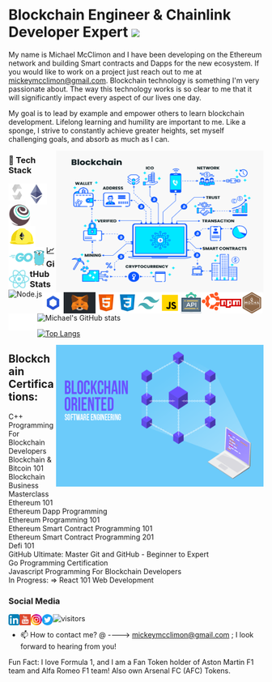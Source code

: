 # Blockchain Engineer & Chainlink Developer Expert <img src="https://raw.githubusercontent.com/MartinHeinz/MartinHeinz/master/wave.gif" width="30px">
 My name is Michael McClimon and I have been developing on the Ethereum network and building Smart contracts and Dapps for the new ecosystem. If you would like to work on a project just reach out to me at  mickeymcclimon@gmail.com. Blockchain technology is something I'm very passionate about. The way this technology works is so clear to me that it will significantly impact every aspect of our lives one day.
  
My goal is to lead by example and empower others to learn blockchain development. Lifelong learning and humility are important to me. Like a sponge, I strive to constantly achieve greater heights, set myself challenging goals, and absorb as much as I can.
<br/>     

<img align="right" alt="GIF" src="blockchain-use-cases.png" width="410" height="280" /> 

### 🔨 Tech Stack 

  <a href="https://docs.soliditylang.org/en/v0.8.4/#" target="_blank"> <img src="./solidity.svg" alt="Solidity" align="left" height='34px'/></a>
  <img align="left" alt="Ethereum" height ="42px" src="./Ethereum.png">
  <img align="left" alt="Truffle" height ="42px" src="./truffle.svg">
  <img align="left" alt="Hardhat" height ="42px" src="./hardhat.svg">
  <img align="left" alt="Golang" height ="42px" src="./Golang.png">
  <a href="https://reactjs.org/" target="_blank"><img align="left" alt="React" height ="42px" src="./react.svg"></a>
  <a href="https://nodejs.org" target="_blank"><img align="left" alt="Node.js" height ="42px" src="https://raw.githubusercontent.com/rahul-jha98/github_readme_icons/main/language_and_tools/square/node/node.svg"></a>
  <img align="left" alt="Chainlink" height ="42px" src="./chainlink.png">
  <img align="left" alt="Metamask" height ="42px" src="./metamask2.png">
  <img align="left" alt="HTML5" height ="42px" src="./html.svg">
  <img align="left" alt="CSS3" height ="42px" src="./css.svg">
  <img align="left" alt="Tailwind CSS" height ="42px" src="./tailwindcss.svg">
  <img align="left" alt="JavaScript" height ="42px" src="./javascript.svg">
  <img align="left" alt="REST APIs" height ="42px" src="./api.svg">
  <a href="https://ubuntu.com/" target="_blank"><img src="./ubuntu.svg" alt="Ubuntu" align="left" height='36px'/></a>
<a href="https://www.npmjs.com/" target="_blank"><img src="./npm.svg" alt="npm" align="left" height='42px'/></a>
<a href="https://mochajs.org/" target="_blank"><img src="./mochajs.svg" alt="Mocha" align="left" height='42px'/></a>
  <a href="https://nextjs.org/" target="_blank"> <img src="./nextjs.png" alt="Next.js" align="left" height='34px'/></a>
<br/>
<br/>
<br/>
<br/>
  
<br/>

### 📈 GitHub Stats 
![Michael's GitHub stats](https://github-readme-stats.vercel.app/api?username=michaelmcclimon&theme=chartreuse-dark&show_icons=true)

[![Top Langs](https://github-readme-stats.vercel.app/api/top-langs/?username=michaelmcclimon&theme=tokyonight&show_icons=true&layout=compact)](https://github.com/michaelmcclimon/github-readme-stats)

<img align="right" alt="GIF" src="Blockchain-Oriented-Software-Engineering.png" width="410" height="280" />

## Blockchain Certifications:
C++ Programming For Blockchain Developers<br>
Blockchain & Bitcoin 101<br>
Blockchain Business Masterclass<br>
Ethereum 101<br>
Ethereum Dapp Programming<br>
Ethereum Programming 101<br>
Ethereum Smart Contract Programming 101<br>
Ethereum Smart Contract Programming 201<br>
Defi 101<br>
GitHub Ultimate: Master Git and GitHub - Beginner to Expert<br>
Go Programming Certification<br>
Javascript Programming For Blockchain Developers<br>
In Progress: => React 101 Web Development<br>
 ### Social Media 
<a href="https://www.linkedin.com/in/michael-mcclimon-a949471b7/" target="_blank">
  <img src="./LinkedIn.png" align="left" alt="Michael's LinkedIn" width="22px">
</a>
<a href="https://www.youtube.com/channel/UCc0xgA7ro4dtnxE6PAlJhlg" target="_blank">
  <img src="./youtube.svg" align="left" alt="Michael's YouTube" width="22px">
</a>
<a href="https://www.instagram.com/mickeymcclimon/" target="_blank"> 
  <img src="./Instagram.png" align="left" alt="Michael's Instagram" width="22px">
</a>
<a href="https://twitter.com/McclimonMichael" target="_blank">
  <img src="./Twitter.png" align="left" alt="Michael's Twitter" width="22px">
</a>  
 
![visitors](https://page-views.glitch.me/badge?page_id=michaelmcclimon.visitor-badge)

- 📫 How to contact me? @ ----> mickeymcclimon@gmail.com ; I look forward to hearing from you!

Fun Fact: I love Formula 1, and I am a Fan Token holder of Aston Martin F1 team and Alfa Romeo F1 team! 
Also own Arsenal FC (AFC) Tokens.

<!---
michaelmcclimon/michaelmcclimon is a ✨ special ✨ repository because its `README.md` (this file) appears on your GitHub profile.
You can click the Preview link to take a look at your changes.
--->
 

